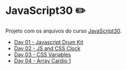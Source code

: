 ﻿# JavaScript30 :pencil2:

Projeto com os arquivos do curso [JavaScript30](https://JavaScript30.com).

- [Day 01 - Javascript Drum Kit](https://github.com/l4ur4oliveira/javascript30/tree/main/start-files/01%20-%20JavaScript%20Drum%20Kit)
- [Day 02 - JS and CSS Clock](https://github.com/l4ur4oliveira/javascript30/tree/main/start-files/02%20-%20JS%20and%20CSS%20Clock)
- [Day 03 - CSS Variables](https://github.com/l4ur4oliveira/javascript30/tree/main/start-files/03%20-%20CSS%20Variables)
- [Day 04 - Array Cardio 1](https://github.com/l4ur4oliveira/javascript30/tree/main/start-files/04%20-%20Array%20Cardio%20Day%201)
